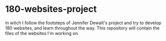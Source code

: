 # 180-websites-project
in witch I follow the footsteps of Jennifer Dewalt's project and try to develop 180 websites, and learn throughout the way. This repository will contain the files of the websites I'm working on. 
